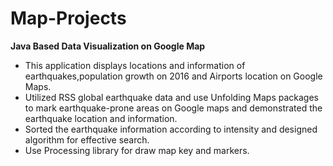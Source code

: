 # Map-Projects
<b>Java Based Data Visualization on Google Map</b>
<ul>
<li>This application displays locations and information of earthquakes,population growth on 2016 and Airports location on Google Maps.</li>
<li>Utilized RSS global earthquake data and use Unfolding Maps packages to mark earthquake-prone areas on Google maps and demonstrated the earthquake location and information.</li>
<li>Sorted the earthquake information according to intensity and designed algorithm for effective search.</li>
<li>Use Processing library for draw map key and markers.</li>
</ul>
